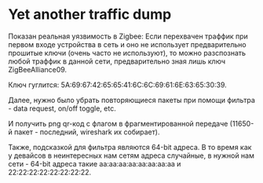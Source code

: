 # Yet another traffic dump

Показан реальная уязвимость в Zigbee:
Если перехвачен траффик при первом входе устройства в сеть и оно не использует предварительно прошитые ключи (очень часто не используют), то можно разспознать любой траффик в данной сети, предварительно зная лишь ключ ZigBeeAlliance09.

Ключ гуглится: 5A:69:67:42:65:65:41:6C:6C:69:61:6E:63:65:30:39.

Далее, нужно было убрать повторяющиеся пакеты при помощи фильтра - data request, on/off toggle, etc.

И получить png qr-код с флагом в фрагментированной передаче (11650-й пакет - последний, wireshark их собирает).

Также, подсказкой для фильтра являются 64-bit адреса.
В то время как у девайсов в неинтересных нам сетям адреса случайные, в нужной нам сети - 64-bit адреса такие aa:aa:aa:aa:aa:aa:aa:aa и 22:22:22:22:22:22:22:22.